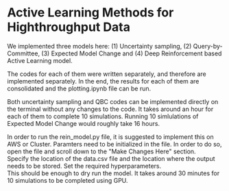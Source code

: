 # Active Learning Methods for Highthroughput Data


We implemented three models here: (1) Uncertainty sampling, (2) Query-by-Committee, (3) Expected Model Change and (4) Deep Reinforcement based Active Learning model. 

The codes for each of them were written separately, and therefore are implemented separately. In the end, the results for each of them are consolidated and the plotting.ipynb file can be run.

Both uncertainty sampling and QBC codes can be implemented directly on the terminal without any changes to the code. It takes around an hour for each of them to complete 10 simulations. Running 10 simlulations of Expected Model Change would roughly take 16 hours.

In order to run the rein_model.py file, it is suggested to implement this on AWS or Cluster. Paramters need to be initialized in the file. In order to do so, open the file and scroll down to the "Make Changes Here" section.<br>
Specify the location of the data.csv file and the location where the output needs to be stored. Set the required hyperparameters.<br> 
This should be enough to dry run the model. It takes around 30 minutes for 10 simulations to be completed using GPU.
